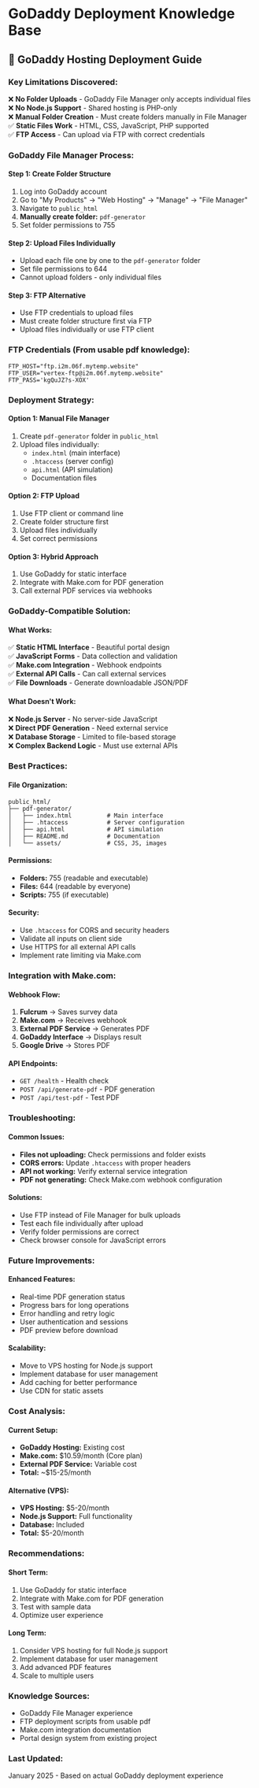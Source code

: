 # GoDaddy Deployment Knowledge Base

## 🚀 **GoDaddy Hosting Deployment Guide**

### **Key Limitations Discovered:**
❌ **No Folder Uploads** - GoDaddy File Manager only accepts individual files  
❌ **No Node.js Support** - Shared hosting is PHP-only  
❌ **Manual Folder Creation** - Must create folders manually in File Manager  
✅ **Static Files Work** - HTML, CSS, JavaScript, PHP supported  
✅ **FTP Access** - Can upload via FTP with correct credentials  

### **GoDaddy File Manager Process:**

#### **Step 1: Create Folder Structure**
1. Log into GoDaddy account
2. Go to "My Products" → "Web Hosting" → "Manage" → "File Manager"
3. Navigate to `public_html`
4. **Manually create folder:** `pdf-generator`
5. Set folder permissions to 755

#### **Step 2: Upload Files Individually**
- Upload each file one by one to the `pdf-generator` folder
- Set file permissions to 644
- Cannot upload folders - only individual files

#### **Step 3: FTP Alternative**
- Use FTP credentials to upload files
- Must create folder structure first via FTP
- Upload files individually or use FTP client

### **FTP Credentials (From usable pdf knowledge):**
```
FTP_HOST="ftp.i2m.06f.mytemp.website"
FTP_USER="vertex-ftp@i2m.06f.mytemp.website"
FTP_PASS='kgQuJZ?s-XOX'
```

### **Deployment Strategy:**

#### **Option 1: Manual File Manager**
1. Create `pdf-generator` folder in `public_html`
2. Upload files individually:
   - `index.html` (main interface)
   - `.htaccess` (server config)
   - `api.html` (API simulation)
   - Documentation files

#### **Option 2: FTP Upload**
1. Use FTP client or command line
2. Create folder structure first
3. Upload files individually
4. Set correct permissions

#### **Option 3: Hybrid Approach**
1. Use GoDaddy for static interface
2. Integrate with Make.com for PDF generation
3. Call external PDF services via webhooks

### **GoDaddy-Compatible Solution:**

#### **What Works:**
✅ **Static HTML Interface** - Beautiful portal design  
✅ **JavaScript Forms** - Data collection and validation  
✅ **Make.com Integration** - Webhook endpoints  
✅ **External API Calls** - Can call external services  
✅ **File Downloads** - Generate downloadable JSON/PDF  

#### **What Doesn't Work:**
❌ **Node.js Server** - No server-side JavaScript  
❌ **Direct PDF Generation** - Need external service  
❌ **Database Storage** - Limited to file-based storage  
❌ **Complex Backend Logic** - Must use external APIs  

### **Best Practices:**

#### **File Organization:**
```
public_html/
├── pdf-generator/
│   ├── index.html          # Main interface
│   ├── .htaccess           # Server configuration
│   ├── api.html            # API simulation
│   ├── README.md           # Documentation
│   └── assets/             # CSS, JS, images
```

#### **Permissions:**
- **Folders:** 755 (readable and executable)
- **Files:** 644 (readable by everyone)
- **Scripts:** 755 (if executable)

#### **Security:**
- Use `.htaccess` for CORS and security headers
- Validate all inputs on client side
- Use HTTPS for all external API calls
- Implement rate limiting via Make.com

### **Integration with Make.com:**

#### **Webhook Flow:**
1. **Fulcrum** → Saves survey data
2. **Make.com** → Receives webhook
3. **External PDF Service** → Generates PDF
4. **GoDaddy Interface** → Displays result
5. **Google Drive** → Stores PDF

#### **API Endpoints:**
- `GET /health` - Health check
- `POST /api/generate-pdf` - PDF generation
- `POST /api/test-pdf` - Test PDF

### **Troubleshooting:**

#### **Common Issues:**
- **Files not uploading:** Check permissions and folder exists
- **CORS errors:** Update `.htaccess` with proper headers
- **API not working:** Verify external service integration
- **PDF not generating:** Check Make.com webhook configuration

#### **Solutions:**
- Use FTP instead of File Manager for bulk uploads
- Test each file individually after upload
- Verify folder permissions are correct
- Check browser console for JavaScript errors

### **Future Improvements:**

#### **Enhanced Features:**
- Real-time PDF generation status
- Progress bars for long operations
- Error handling and retry logic
- User authentication and sessions
- PDF preview before download

#### **Scalability:**
- Move to VPS hosting for Node.js support
- Implement database for user management
- Add caching for better performance
- Use CDN for static assets

### **Cost Analysis:**

#### **Current Setup:**
- **GoDaddy Hosting:** Existing cost
- **Make.com:** $10.59/month (Core plan)
- **External PDF Service:** Variable cost
- **Total:** ~$15-25/month

#### **Alternative (VPS):**
- **VPS Hosting:** $5-20/month
- **Node.js Support:** Full functionality
- **Database:** Included
- **Total:** $5-20/month

### **Recommendations:**

#### **Short Term:**
1. Use GoDaddy for static interface
2. Integrate with Make.com for PDF generation
3. Test with sample data
4. Optimize user experience

#### **Long Term:**
1. Consider VPS hosting for full Node.js support
2. Implement database for user management
3. Add advanced PDF features
4. Scale to multiple users

### **Knowledge Sources:**
- GoDaddy File Manager experience
- FTP deployment scripts from usable pdf
- Make.com integration documentation
- Portal design system from existing project

### **Last Updated:**
January 2025 - Based on actual GoDaddy deployment experience

